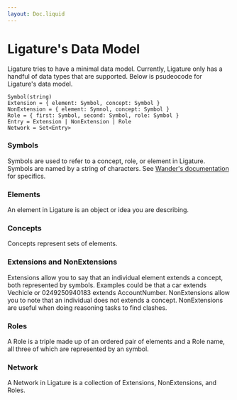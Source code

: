 ```yaml
---
layout: Doc.liquid
---
```


# Ligature's Data Model

Ligature tries to have a minimal data model.
Currently, Ligature only has a handful of data types that are supported.
Below is psudeocode for Ligature's data model.

```
Symbol(string)
Extension = { element: Symbol, concept: Symbol }
NonExtension = { element: Symnol, concept: Symbol }
Role = { first: Symbol, second: Symbol, role: Symbol }
Entry = Extension | NonExtension | Role
Network = Set<Entry>
```

### Symbols

Symbols are used to refer to a concept, role, or element in Ligature.
Symbols are named by a string of characters.
See [Wander's documentation](/docs/wander/) for specifics.

### Elements

An element in Ligature is an object or idea you are describing.

### Concepts

Concepts represent sets of elements.

### Extensions and NonExtensions

Extensions allow you to say that an individual element extends a concept, both represented by symbols.
Examples could be that a car extends Vechicle or 0249250940183 extends AccountNumber.
NonExtensions allow you to note that an individual does not extends a concept.
NonExtensions are useful when doing reasoning tasks to find clashes.

### Roles

A Role is a triple made up of an ordered pair of elements and a Role name, all three of which are represented by an symbol.

### Network

A Network in Ligature is a collection of Extensions, NonExtensions, and Roles.
